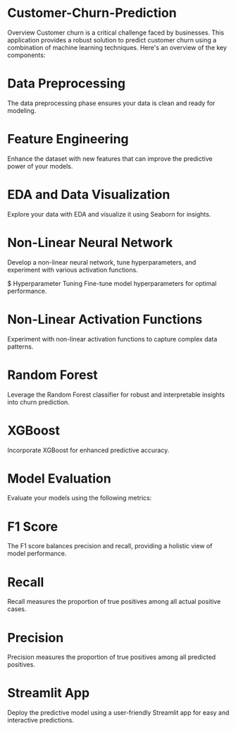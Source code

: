 # Customer-Churn-Prediction

Overview
Customer churn is a critical challenge faced by businesses. This application provides a robust solution to predict customer churn using a combination of machine learning techniques. Here's an overview of the key components:

 # Data Preprocessing
The data preprocessing phase ensures your data is clean and ready for modeling.

# Feature Engineering
Enhance the dataset with new features that can improve the predictive power of your models.

# EDA and Data Visualization
Explore your data with EDA and visualize it using Seaborn for insights.

# Non-Linear Neural Network
Develop a non-linear neural network, tune hyperparameters, and experiment with various activation functions.

$ Hyperparameter Tuning
Fine-tune model hyperparameters for optimal performance.

# Non-Linear Activation Functions
Experiment with non-linear activation functions to capture complex data patterns.

# Random Forest
Leverage the Random Forest classifier for robust and interpretable insights into churn prediction.

# XGBoost
Incorporate XGBoost for enhanced predictive accuracy.

# Model Evaluation
Evaluate your models using the following metrics:

# F1 Score
The F1 score balances precision and recall, providing a holistic view of model performance.

# Recall
Recall measures the proportion of true positives among all actual positive cases.

# Precision
Precision measures the proportion of true positives among all predicted positives.

# Streamlit App
Deploy the predictive model using a user-friendly Streamlit app for easy and interactive predictions.

